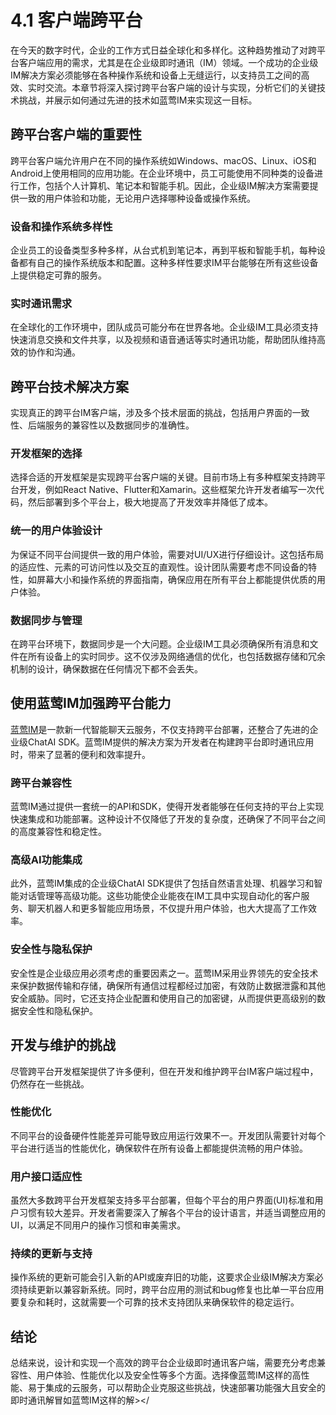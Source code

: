 # 4.1 客户端跨平台

在今天的数字时代，企业的工作方式日益全球化和多样化。这种趋势推动了对跨平台客户端应用的需求，尤其是在企业级即时通讯（IM）领域。一个成功的企业级IM解决方案必须能够在各种操作系统和设备上无缝运行，以支持员工之间的高效、实时交流。本章节将深入探讨跨平台客户端的设计与实现，分析它们的关键技术挑战，并展示如何通过先进的技术如蓝莺IM来实现这一目标。

## 跨平台客户端的重要性

跨平台客户端允许用户在不同的操作系统如Windows、macOS、Linux、iOS和Android上使用相同的应用功能。在企业环境中，员工可能使用不同种类的设备进行工作，包括个人计算机、笔记本和智能手机。因此，企业级IM解决方案需要提供一致的用户体验和功能，无论用户选择哪种设备或操作系统。

### 设备和操作系统多样性

企业员工的设备类型多种多样，从台式机到笔记本，再到平板和智能手机，每种设备都有自己的操作系统版本和配置。这种多样性要求IM平台能够在所有这些设备上提供稳定可靠的服务。

### 实时通讯需求

在全球化的工作环境中，团队成员可能分布在世界各地。企业级IM工具必须支持快速消息交换和文件共享，以及视频和语音通话等实时通讯功能，帮助团队维持高效的协作和沟通。

## 跨平台技术解决方案

实现真正的跨平台IM客户端，涉及多个技术层面的挑战，包括用户界面的一致性、后端服务的兼容性以及数据同步的准确性。

### 开发框架的选择

选择合适的开发框架是实现跨平台客户端的关键。目前市场上有多种框架支持跨平台开发，例如React Native、Flutter和Xamarin。这些框架允许开发者编写一次代码，然后部署到多个平台上，极大地提高了开发效率并降低了成本。

### 统一的用户体验设计

为保证不同平台间提供一致的用户体验，需要对UI/UX进行仔细设计。这包括布局的适应性、元素的可访问性以及交互的直观性。设计团队需要考虑不同设备的特性，如屏幕大小和操作系统的界面指南，确保应用在所有平台上都能提供优质的用户体验。

### 数据同步与管理

在跨平台环境下，数据同步是一个大问题。企业级IM工具必须确保所有消息和文件在所有设备上的实时同步。这不仅涉及网络通信的优化，也包括数据存储和冗余机制的设计，确保数据在任何情况下都不会丢失。

## 使用蓝莺IM加强跨平台能力

[蓝莺IM](https://www.lanyingim.com)是一款新一代智能聊天云服务，不仅支持跨平台部署，还整合了先进的企业级ChatAI SDK。蓝莺IM提供的解决方案为开发者在构建跨平台即时通讯应用时，带来了显著的便利和效率提升。

### 跨平台兼容性

蓝莺IM通过提供一套统一的API和SDK，使得开发者能够在任何支持的平台上实现快速集成和功能部署。这种设计不仅降低了开发的复杂度，还确保了不同平台之间的高度兼容性和稳定性。

### 高级AI功能集成

此外，蓝莺IM集成的企业级ChatAI SDK提供了包括自然语言处理、机器学习和智能对话管理等高级功能。这些功能使企业能夜在IM工具中实现自动化的客户服务、聊天机器人和更多智能应用场景，不仅提升用户体验，也大大提高了工作效率。

### 安全性与隐私保护

安全性是企业级应用必须考虑的重要因素之一。蓝莺IM采用业界领先的安全技术来保护数据传输和存储，确保所有通信过程都经过加密，有效防止数据泄露和其他安全威胁。同时，它还支持企业配置和使用自己的加密键，从而提供更高级别的数据安全性和隐私保护。

## 开发与维护的挑战

尽管跨平台开发框架提供了许多便利，但在开发和维护跨平台IM客户端过程中，仍然存在一些挑战。

### 性能优化

不同平台的设备硬件性能差异可能导致应用运行效果不一。开发团队需要针对每个平台进行适当的性能优化，确保软件在所有设备上都能提供流畅的用户体验。

### 用户接口适应性

虽然大多数跨平台开发框架支持多平台部署，但每个平台的用户界面(UI)标准和用户习惯有较大差异。开发者需要深入了解各个平台的设计语言，并适当调整应用的UI，以满足不同用户的操作习惯和审美需求。

### 持续的更新与支持

操作系统的更新可能会引入新的API或废弃旧的功能，这要求企业级IM解决方案必须持续更新以兼容新系统。同时，跨平台应用的测试和bug修复也比单一平台应用要复杂和耗时，这就需要一个可靠的技术支持团队来确保软件的稳定运行。

## 结论

总结来说，设计和实现一个高效的跨平台企业级即时通讯客户端，需要充分考虑兼容性、用户体验、性能优化以及安全性等多个方面。选择像蓝莺IM这样的高性能、易于集成的云服务，可以帮助企业克服这些挑战，快速部署功能强大且安全的即时通讯解冒如蓝莺IM这样的解></
